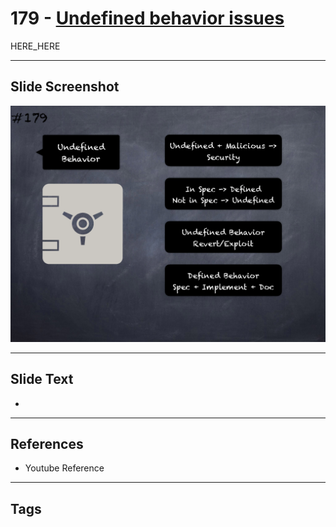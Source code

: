 # 179 - [Undefined behavior issues](Undefined%20behavior%20issues.md)

HERE_HERE

___
## Slide Screenshot
![0179.png](../../images/pitfalls_and_best_practices201/179.png)
___
## Slide Text
- 
___
## References
- Youtube Reference
___
## Tags